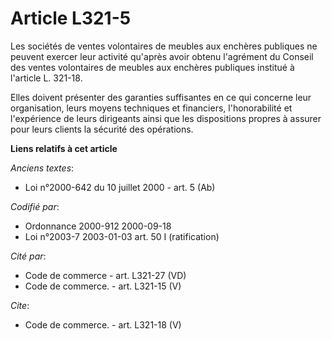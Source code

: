 # Article L321-5

Les sociétés de ventes volontaires de meubles aux enchères publiques ne peuvent exercer leur activité qu'après avoir obtenu
l'agrément du Conseil des ventes volontaires de meubles aux enchères publiques institué à l'article L. 321-18.

Elles doivent présenter des garanties suffisantes en ce qui concerne leur organisation, leurs moyens techniques et
financiers, l'honorabilité et l'expérience de leurs dirigeants ainsi que les dispositions propres à assurer pour leurs
clients la sécurité des opérations.

**Liens relatifs à cet article**

_Anciens textes_:

  - Loi n°2000-642 du 10 juillet 2000 - art. 5 (Ab)

_Codifié par_:

  - Ordonnance 2000-912 2000-09-18
  - Loi n°2003-7 2003-01-03 art. 50 I (ratification)

_Cité par_:

  - Code de commerce - art. L321-27 (VD)
  - Code de commerce. - art. L321-15 (V)

_Cite_:

  - Code de commerce. - art. L321-18 (V)
